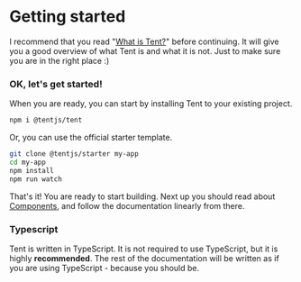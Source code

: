 # Getting started

I recommend that you read "[What is Tent?](./what-is-it.md)" before continuing. It will give you a good overview of what Tent is and what it is not. Just to make sure you are in the right place :)

### OK, let's get started!

When you are ready, you can start by installing Tent to your existing project.

```bash
npm i @tentjs/tent
```

Or, you can use the official starter template.

```bash
git clone @tentjs/starter my-app
cd my-app
npm install
npm run watch
```

That's it! You are ready to start building. Next up you should read about [Components](./components.md), and follow the documentation linearly from there.

### Typescript

Tent is written in TypeScript. It is not required to use TypeScript, but it is highly **recommended**. The rest of the documentation will be written as if you are using TypeScript - because you should be.
